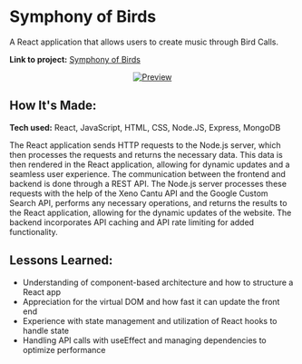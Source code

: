 ﻿# Symphony of Birds
A React application that allows users to create music through Bird Calls.

**Link to project:** [Symphony of Birds](https://symphony-of-birds.netlify.app/)

<p align="center">
  <a href="https://symphony-of-birds.netlify.app/">
    <img src="" max-width="1000px" alt="Preview"/>
  </a>
</p>

## How It's Made:

**Tech used:** React, JavaScript, HTML, CSS, Node.JS, Express, MongoDB

The React application sends HTTP requests to the Node.js server, which then processes the requests and returns the necessary data. This data is then rendered in the React application, allowing for dynamic updates and a seamless user experience. The communication between the frontend and backend is done through a REST API. The Node.js server processes these requests with the help of the Xeno Cantu API and the Google Custom Search API, performs any necessary operations, and returns the results to the React application, allowing for the dynamic updates of the website. The backend incorporates API caching and API rate limiting for added functionality.

## Lessons Learned:

- Understanding of component-based architecture and how to structure a React app
- Appreciation for the virtual DOM and how fast it can update the front end
- Experience with state management and utilization of React hooks to handle state
- Handling API calls with useEffect and managing dependencies to optimize performance
